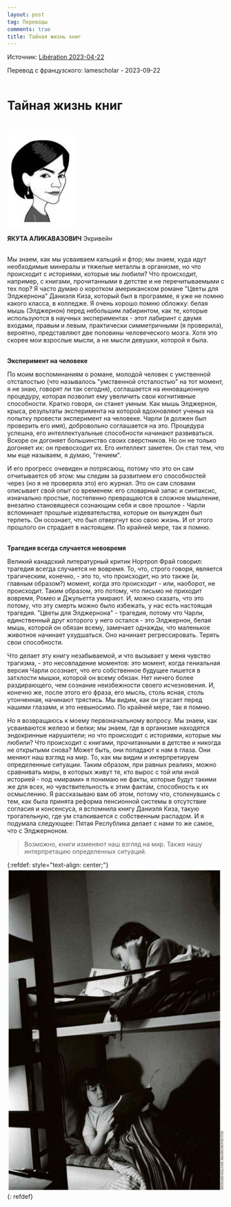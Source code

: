 ```yaml
---
layout: post
tag: Переводы
comments: true
title: Тайная жизнь книг
---
```


Источник: [Libération 2023-04-22](https://disk.yandex.ru/i/6KUK-Jb6RhzHug)

Перевод с французского: lamescholar - 2023-09-22
<br><br>

# **Тайная жизнь книг**
<br>

![Якута](/images/jakuta.jpg)

**ЯКУТА АЛИКАВАЗОВИЧ** Экривейн
<br><br>

Мы знаем, как мы усваиваем кальций и фтор; мы знаем, куда идут необходимые минералы и тяжелые металлы в организме, но что происходит с историями, которые мы любили? Что происходит, например, с книгами, прочитанными в детстве и не перечитываемыми с тех пор? Я часто думаю о коротком американском романе "Цветы для Элджернона" Даниэля Киза, который был в программе, я уже не помню какого класса, в колледже. Я очень хорошо помню обложку: белая мышь (Элджернон) перед небольшим лабиринтом, как те, которые используются в научных экспериментах - этот лабиринт с двумя входами, правым и левым, практически симметричными (я проверила), вероятно, представляют две половины человеческого мозга. Хотя это скорее мои взрослые мысли, а не мысли девушки, которой я была.
<br><br>

**Эксперимент на человеке**

По моим воспоминаниям о романе, молодой человек с умственной отсталостью (что называлось "умственной отсталостью" на тот момент, я не знаю, говорят ли так сегодня), соглашается на инновационную процедуру, которая позволит ему увеличить свои когнитивные способности. Кратко говоря, он станет умным. Как мышь Элджернон, крыса, результаты эксперимента на которой вдохновляют ученых на попытку провести эксперимент на человеке. Чарли (я должен был проверить его имя), добровольно соглашается на это. Процедура успешна, его интеллектуальные способности начинают развиваться. Вскоре он догоняет большинство своих сверстников. Но он не только догоняет их: он превосходит их. Его интеллект заметен. Он стал тем, что мы еще называем, я думаю, "гением".

И его прогресс очевиден и потрясающ, потому что это он сам отчитывается об этом: мы следим за развитием его способностей через (но я не проверяла это) его журнал. Это он сам словами описывает свой опыт со временем: его словарный запас и синтаксис, изначально простые, постепенно превращаются в сложное мышление, внезапно становящееся сознающим себя и свое прошлое - Чарли вспоминает прошлые издевательства, которые он вынужден был терпеть. Он осознает, что был отвергнут всю свою жизнь. И от этого прошлого он страдает в настоящем. По крайней мере, так я помню.
<br><br>

**Трагедия всегда случается невовремя**

Великий канадский литературный критик Нортроп Фрай говорил: трагедия всегда случается не вовремя. То, что, строго говоря, является трагическим, конечно, - это то, что происходит, но это также (и, главным образом?) момент, когда это происходит - или, наоборот, не происходит. Таким образом, это потому, что письмо не приходит вовремя, Ромео и Джульетта умирают. И, можно сказать, что это потому, что эту смерть можно было избежать, у нас есть настоящая трагедия. "Цветы для Элджернона" - трагедия, потому что Чарли, единственный друг которого у него остался - это Элджернон, белая мышь, которой он обязан всему, замечает однажды, что маленькое животное начинает ухудшаться. Оно начинает регрессировать. Терять свои способности.

Что делает эту книгу незабываемой, и что вызывает у меня чувство трагизма, - это несовпадение моментов: это момент, когда гениальная версия Чарли осознает, что его собственное будущее пишется в затхлости мышки, которой он всему обязан. Нет ничего более раздирающего, чем сознание неизбежности своего исчезновения. И, конечно же, после этого его фраза, его мысль, столь ясная, столь утонченная, начинают трястись. Мы видим, как он угасает перед нашими глазами, и это невыносимо. По крайней мере, так я помню.

Но я возвращаюсь к моему первоначальному вопросу. Мы знаем, как усваиваются железо и белки; мы знаем, где в организме находятся эндокринные нарушители; но что происходит с историями, которые мы любили? Что происходит с книгами, прочитанными в детстве и никогда не открытыми снова? Может быть, они попадают к нам в глаза. Они меняют наш взгляд на мир. То, как мы видим и интерпретируем определенные ситуации. Таким образом, при равных реалиях, можно сравнивать миры, в которых живут те, кто вырос с той или иной историей - под «мирами» я понимаю не факты, которые будут такими же для всех, но чувствительность к этим фактам, способность к их осмыслению. Я рассказываю вам об этом, потому что, столкнувшись с тем, как была принята реформа пенсионной системы в отсутствие согласия и консенсуса, я вспомнила книгу Даниэля Киза, такую трогательную, где ум сталкивается с собственным распадом. И я подумала следующее: Пятая Республика делает с нами то же самое, что с Элджерноном.

> Возможно, книги изменяют наш взгляд на мир. Также нашу интерпретацию определенных ситуаций.

{:refdef: style="text-align: center;"}
![Иллюстрация](/images/la-vie-secrete-des-livres.jpg)
{: refdef}